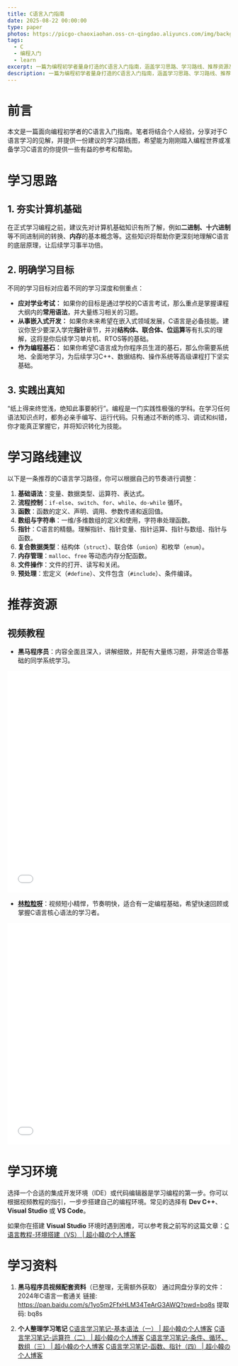 ```yaml
---
title: C语言入门指南
date: 2025-08-22 00:00:00
type: paper
photos: https://picgo-chaoxiaohan.oss-cn-qingdao.aliyuncs.com/img/background2.png
tags:
  - C
  - 编程入门
  - learn
excerpt: 一篇为编程初学者量身打造的C语言入门指南，涵盖学习思路、学习路线、推荐资源及环境搭建，助你从零开始，稳步迈向C语言编程世界。
description: 一篇为编程初学者量身打造的C语言入门指南，涵盖学习思路、学习路线、推荐资源及环境搭建，助你从零开始，稳步迈向C语言编程世界。
---
```


# 前言

本文是一篇面向编程初学者的C语言入门指南。笔者将结合个人经验，分享对于C语言学习的见解，并提供一份建议的学习路线图，希望能为刚刚踏入编程世界或准备学习C语言的你提供一些有益的参考和帮助。

# 学习思路

## 1. 夯实计算机基础

在正式学习编程之前，建议先对计算机基础知识有所了解，例如**二进制、十六进制**等不同进制间的转换、**内存**的基本概念等。这些知识将帮助你更深刻地理解C语言的底层原理，让后续学习事半功倍。

## 2. 明确学习目标

不同的学习目标对应着不同的学习深度和侧重点：

*   **应对学业考试：** 如果你的目标是通过学校的C语言考试，那么重点是掌握课程大纲内的**常用语法**，并大量练习相关的习题。
*   **从事嵌入式开发：** 如果你未来希望在嵌入式领域发展，C语言是必备技能。建议你至少要深入学完**指针**章节，并对**结构体、联合体、位运算**等有扎实的理解，这将是你后续学习单片机、RTOS等的基础。
*   **作为编程基石：** 如果你希望C语言成为你程序员生涯的基石，那么你需要系统地、全面地学习，为后续学习C++、数据结构、操作系统等高级课程打下坚实基础。

## 3. 实践出真知

“纸上得来终觉浅，绝知此事要躬行”。编程是一门实践性极强的学科。在学习任何语法知识点时，都务必亲手编写、运行代码。只有通过不断的练习、调试和纠错，你才能真正掌握它，并将知识转化为技能。

# 学习路线建议

以下是一条推荐的C语言学习路径，你可以根据自己的节奏进行调整：

1.  **基础语法**：变量、数据类型、运算符、表达式。
2.  **流程控制**：`if-else`、`switch`、`for`、`while`、`do-while` 循环。
3.  **函数**：函数的定义、声明、调用、参数传递和返回值。
4.  **数组与字符串**：一维/多维数组的定义和使用，字符串处理函数。
5.  **指针**：C语言的精髓。理解指针、指针变量、指针运算、指针与数组、指针与函数。
6.  **复合数据类型**：结构体（`struct`）、联合体（`union`）和枚举（`enum`）。
7.  **内存管理**：`malloc`、`free` 等动态内存分配函数。
8.  **文件操作**：文件的打开、读写和关闭。
9.  **预处理**：宏定义（`#define`）、文件包含（`#include`）、条件编译。

# 推荐资源

## 视频教程

- **黑马程序员**：内容全面且深入，讲解细致，并配有大量练习题，非常适合零基础的同学系统学习。
<iframe src="//player.bilibili.com/player.html?isOutside=true&aid=666748578&bvid=BV1Xa4y1k7LU&cid=1596655679&p=1" scrolling="no" border="0" frameborder="no" framespacing="0" allowfullscreen="true" style="width: 100%; height: 500px;"></iframe>

- **[林粒粒呀](https://space.bilibili.com/523995133/?spm_id_from=333.788.upinfo.detail.click)**：视频短小精悍，节奏明快，适合有一定编程基础，希望快速回顾或掌握C语言核心语法的学习者。
<iframe src="//player.bilibili.com/player.html?isOutside=true&aid=113549070307011&bvid=BV1L4z3YaENw&cid=27041794318&p=1" scrolling="no" border="0" frameborder="no" framespacing="0" allowfullscreen="true" style="width: 100%; height: 500px;"></iframe>

# 学习环境

选择一个合适的集成开发环境（IDE）或代码编辑器是学习编程的第一步。你可以根据视频教程的指引，一步步搭建自己的编程环境。常见的选择有 **Dev C++**、**Visual Studio** 或 **VS Code**。

如果你在搭建 **Visual Studio** 环境时遇到困难，可以参考我之前写的这篇文章：[C语言教程-环境搭建（VS） | 超小韓の个人博客](https://blog.chaoxiaohan.cyou/2025/08/17/C语言教程-环境搭建（VS）/)

# 学习资料

1. **黑马程序员视频配套资料**（已整理，无需额外获取）
通过网盘分享的文件：2024年C语言一套通关
链接: https://pan.baidu.com/s/1yo5m2FfxHLM34TeArG3AWQ?pwd=bq8s 提取码: bq8s

2. **个人整理学习笔记**
[C语言学习笔记-基本语法（一） | 超小韓の个人博客](https://blog.chaoxiaohan.cyou/2024/09/12/C语言学习笔记-基本语法（一）/)
[C语言学习笔记-运算符（二） | 超小韓の个人博客](https://blog.chaoxiaohan.cyou/2024/09/15/C语言学习笔记-运算符（二）/)
[C语言学习笔记-条件、循环、数组（三） | 超小韓の个人博客](https://blog.chaoxiaohan.cyou/2024/09/21/语言学习笔记-条件、循环、数组（三）/)
[C语言学习笔记-函数、指针（四） | 超小韓の个人博客](https://blog.chaoxiaohan.cyou/2024/09/28/C语言学习笔记-函数、指针（四）/)